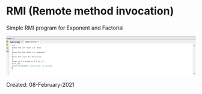 # RMI (Remote method invocation)

Simple RMI program for Exponent and Factorial

![Snap 1](https://github.com/Kashyap-Nirmal/Java-Practice/blob/main/RMI/Exponent%2C%20Factorial/Lab2.png)

Created: 08-February-2021
